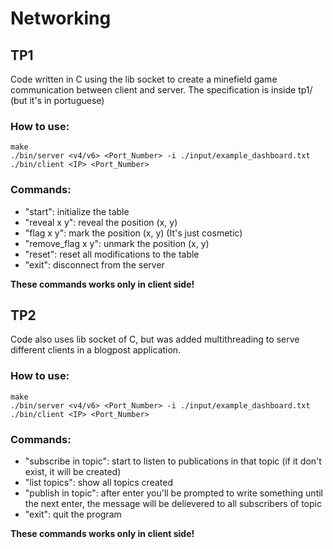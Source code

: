 # Networking

## TP1

Code written in C using the lib socket to create a minefield game communication between client and server. The specification is inside tp1/ (but it's in portuguese)

### How to use:

```
make
./bin/server <v4/v6> <Port_Number> -i ./input/example_dashboard.txt
./bin/client <IP> <Port_Number>
```

### Commands:


- "start": initialize the table
- "reveal x y": reveal the position (x, y)
- "flag x y": mark the position (x, y) (It's just cosmetic)
- "remove_flag x y": unmark the position (x, y)
- "reset": reset all modifications to the table
- "exit": disconnect from the server

**These commands works only in client side!**

## TP2

Code also uses lib socket of C, but was added multithreading to serve different clients in a blogpost application.

### How to use:

```
make
./bin/server <v4/v6> <Port_Number> -i ./input/example_dashboard.txt
./bin/client <IP> <Port_Number>
```

### Commands:

- "subscribe in topic": start to listen to publications in that topic (if it don't exist, it will be created)
- "list topics": show all topics created
- "publish in topic": after enter you'll be prompted to write something until the next enter, the message will be delievered to all subscribers of topic
- "exit": quit the program
  
**These commands works only in client side!**

